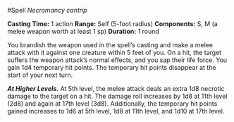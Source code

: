 #Spell
*Necromancy cantrip*

**Casting Time:** 1 action
**Range:** Self (5-foot radius)
**Components:** S, M (a melee weapon worth at least 1 sp)
**Duration:** 1 round

You brandish the weapon used in the spell’s casting and make a melee attack with it against one creature within 5 feet of you. On a hit, the target suffers the weapon attack’s normal effects, and you sap their life force. You gain 1d4 temporary hit points. The temporary hit points disappear at the start of your next turn.

***At Higher Levels.*** At 5th level, the melee attack deals an extra 1d8 necrotic damage to the target on a hit. The damage roll increases by 1d8 at 11th level (2d8) and again at 17th level (3d8). Additionally, the temporary hit points gained increases to 1d6 at 5th level, 1d8 at 11th level, and 1d10 at 17th level.